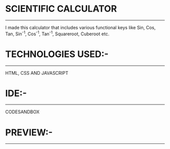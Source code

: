 <h1>SCIENTIFIC CALCULATOR</h1>
<hr>
<p>I made this calculator that includes various functional keys like Sin, Cos, Tan, Sin<sup>-1</sup>, Cos<sup>-1</sup>, Tan<sup>-1</sup>, Squareroot, Cuberoot etc.
<h1>TECHNOLOGIES USED:-</h1>
<hr>
<p>HTML, CSS AND JAVASCRIPT</p>
<h1>IDE:-</h1>
<hr>
<p>CODESANDBOX</p>
<h1>PREVIEW:-</h1>
<hr>
<img src="calculator.jpg" alt="/>